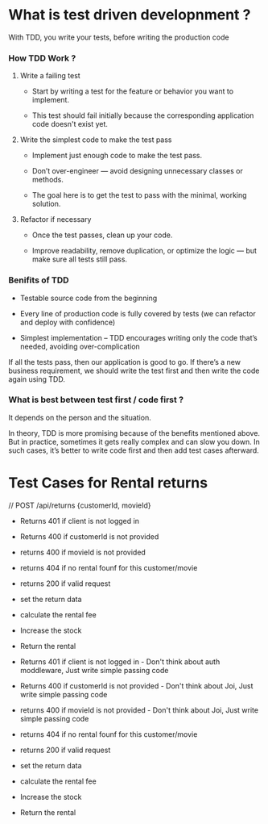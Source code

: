 # What is test driven developnment ?

With TDD, you write your tests, before writing the production code

### How TDD Work ?

1. Write a failing test

   - Start by writing a test for the feature or behavior you want to implement.

   - This test should fail initially because the corresponding application code doesn't exist yet.

2. Write the simplest code to make the test pass

   - Implement just enough code to make the test pass.

   - Don’t over-engineer — avoid designing unnecessary classes or methods.

   - The goal here is to get the test to pass with the minimal, working solution.

3. Refactor if necessary

   - Once the test passes, clean up your code.

   - Improve readability, remove duplication, or optimize the logic — but make sure all tests still pass.

### Benifits of TDD

- Testable source code from the beginning

- Every line of production code is fully covered by tests (we can refactor and deploy with confidence)

- Simplest implementation – TDD encourages writing only the code that’s needed, avoiding over-complication

If all the tests pass, then our application is good to go. If there’s a new business requirement, we should write the test first and then write the code again using TDD.

### What is best between test first / code first ?

It depends on the person and the situation.

In theory, TDD is more promising because of the benefits mentioned above. But in practice, sometimes it gets really complex and can slow you down. In such cases, it’s better to write code first and then add test cases afterward.

# Test Cases for Rental returns

// POST /api/returns {customerId, movieId}

- Returns 401 if client is not logged in
- Returns 400 if customerId is not provided
- returns 400 if movieId is not provided
- returns 404 if no rental founf for this customer/movie
- returns 200 if valid request
- set the return data
- calculate the rental fee
- Increase the stock
- Return the rental

- Returns 401 if client is not logged in - Don't think about auth moddleware, Just write simple passing code
- Returns 400 if customerId is not provided - Don't think about Joi, Just write simple passing code
- returns 400 if movieId is not provided - Don't think about Joi, Just write simple passing code
- returns 404 if no rental founf for this customer/movie
- returns 200 if valid request
- set the return data
- calculate the rental fee
- Increase the stock
- Return the rental
